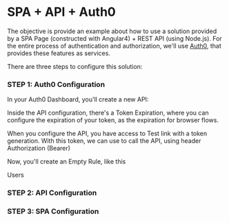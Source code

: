 # SPA + API + Auth0

The objective is provide an example about how to use a solution provided by a SPA Page (constructed with Angular4) + REST API (using Node.js). For the entire process of authentication and authorization, we'll use [Auth0](https://auth0.com), that provides these features as services.

There are three steps to configure this solution:

### STEP 1: Auth0 Configuration

In your Auth0 Dashboard, you'll create a new API:

[](https://github.com/fabioono25/spa_api_auth0/blob/master/images/API.PNG)
[](https://github.com/fabioono25/spa_api_auth0/blob/master/images/api2.PNG)
[](https://github.com/fabioono25/spa_api_auth0/blob/master/images/api_scopes.PNG)
[](https://github.com/fabioono25/spa_api_auth0/blob/master/images/rules.PNG)
[](https://github.com/fabioono25/spa_api_auth0/blob/master/images/token.PNG)


Inside the API configuration, there's a Token Expiration, where you can configure the expiration of your token, as the expiration for browser flows.

When you configure the API, you have access to Test link with a token generation. With this token, we can use to call the API, using header Authorization (Bearer)

Now, you'll create an Empty Rule, like this

Users

### STEP 2: API Configuration

### STEP 3: SPA Configuration
